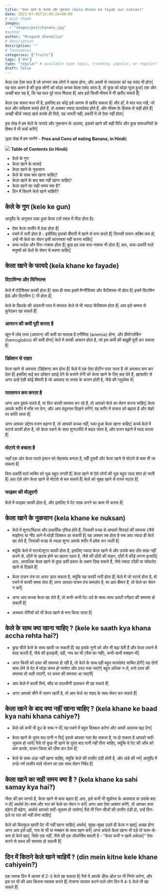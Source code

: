 ```yaml
---
title: "केला खाने के फायदे और नुकसान (kela khane ke fayde aur nuksan)"
date: 2021-07-05T15:40:24+06:00
# post thumb
images:
  - "images/post/banana.jpg"
#author
author: "Mragank Shandilya"
# description
description: ""
# Taxonomies
categories: ["fruits"]
tags: ["फल"]
type: "regular" # available type (epic, trending, popular, or regular)
draft: false
---
```


केला एक ऐसा फल है जो लगभग सब लोगों ने खाया होगा, और आपमें से ज्यादातर को यह पसंद भी होगा| यह बात अलग है की कुछ लोगों को थोड़ा कच्चा केला पसंद आता है, तो कुछ को थोड़ा घुला हुआ| एक और अच्छी बात यह है, कि यह फल पूरे साल मिलता है| आप इसे किसी मौसम में भी खरीद सकते हैं| 

केला एक सस्ता फल भी है, इसलिए हर कोई इसे आराम से खरीद सकता है| और हाँ, ये बात याद रखें, जो फल और सब्ज़ियां सस्ते होते हैं, वो अक्सर ज्यादा फायदेमंद होते हैं, और मौसम के हिसाब से सही होते हैं| अच्छी चीज़ें ज्यादा खर्च करके ही मिलें, यह जरूरी नहीं; प्रकर्ति में तो ऐसा नहीं होता| 

इस लेख में हम केले के फायदे और नुकसान के अलावा, इसको खाने की सही विधि और कुछ सावधानियों के विषय में भी चर्चा करेंगे| 

(इस लेख में हम जानेंगे - <strong>Pros and Cons of eating Banana, in Hindi</strong>)

<div class="toc-mak">
<img src="../../../images/pencil.png">
<b>Table of Contents (in Hindi)</b>
<ul>
<li>केले के गुण</li>
<li>केला खाने के फायदे</li>
<li>केला खाने के नुकसान</li>
<li>केले के साथ क्या खाना चाहिए?</li>
<li>केला खाने के बाद क्या नहीं खाना चाहिए?</li>
<li>केला खाने का सही समय क्या है?</li>
<li>दिन में कितने केले खाने चाहियें?</li>
</ul>
</div>

## केले के गुण (kele ke gun)

आयुर्वेद के अनुसार पका हुआ केला (जो स्वाद में मीठा होता है):

* ऐसा केला तासीर में ठंडा होता है| 
* पचने में भारी होता है - इसीलिए इसको बीमारी में खाने से मना करते हैं| जिनकी पाचन-शक्ति कम हो, उन्हें भी केले का सेवन इसी कारणवश नहीं करना चाहिए| 
* कफ-वर्धक और पित्त-नाशक होता है| कुछ हद तक वात-नाशक भी होता है| अतः, कफ-प्रकर्ति वाले मनुष्यों को केले के सेवन से बचना चाहिए| 


## केला खाने के फायदे (kela khane ke fayade)

### विटामिन्स और मिनिरल्स 

केले में पोटैशियम काफी होता है| साथ ही साथ इसमें मैग्नीशियम और कैल्शियम भी होता है| इसमें विटामिन B6 और विटामिन C भी होता है| 

केले के छिलके की अंदरूनी परत में संभवतः केले से भी ज्यादा कैल्शियम होता है| आप इसे चम्मच से कुरेदकर खा सकते हैं| 

### आयरन की कमी पूरी करता है 

खून में लोह तत्त्व (आयरन) की कमी का मतलब है एनीमिया (anemia) होना, और हीमोग्लोबिन (hemoglobin) की कमी होना| केले में काफी आयरन होता है, जो इस कमी की बखूबी पूर्ती कर सकता है| 

### डिप्रेशन से राहत 

केला खाने से अवसाद (डिप्रेशन) कम होता है| केले में एक ऐसा प्रोटीन पाया जाता है जो अवसाद कम कर देता है| इसलिए कई बार डॉक्टर दवाई देने के बजाये रोगी को केला खाने के लिए कह देते हैं, ख़ासतौर से अगर उन्हें ऐसी कोई बीमारी है जो अवसाद या तनाव के कारण होती है, जैसे की ग्लूकोमा में| 

### पतलापन कम करता है 

अगर आप दुबले-पतले हैं, या फिर काफी व्यायाम कर रहे हैं, तो आपको केले का सेवन करना चाहिए| केला आपके शरीर में माँस भर देगा, और आप तंदुरुस्त दिखने लगेंगे|  यह शरीर में ताकत को बढ़ाता है और चेहरे पर कांति लाता है| 

अगर आपका उद्देश्य वजन बढ़ाना है, तो आपको कच्चा नहीं, पका हुआ केला खाना चाहिए| कच्चे केले में स्टार्च काफी होता है, जो केला पकने के साथ शुगर/मीठे  में बदल जाता है, और वजन बढ़ाने में मदद करता है| 

### मोटापे से बचाता है 

जहाँ एक ओर केला पतले इंसान को सेहतमंद बनाता है, वहीँ दूसरी और केला खाने से मोटापे से बचा भी जा सकता है| 

पित्त-प्रकर्ति वाले व्यक्ति को भूक बहुत लगती है| केला खाने से ऐसे लोगों की भूक बहुत जल्द शांत हो जाती है| अतः ऐसे लोग केला खाने से मोटापे से बच सकते हैं| केले को सुबह खाने से वजन घटता है| 

### फाइबर की मौज़ूदगी 

केले में फाइबर काफी होता है, और इसलिए ये पेट साफ़ करने का काम भी करता है| 



## केला खाने के नुकसान (kela khane ke nuksan)

* केले में शुगर/मिठास और प्राकर्तिक एसिड होते हैं, जिसकी वजह से आपको सिरदर्द की समस्या (जैसे माइग्रेन) या नींद आने में थोड़ी दिक्कत आ सकती है| यह अक्सर तब होता है जब आप ज्यादा ही केले खा लेते हैं, जिसकी वजह से ज्यादा शुगर आपके शरीर में प्रवेश कर जाती है| 

* क्यूंकि केले में स्टार्च/शुगर काफी होता है, इसलिए ज्यादा केला खाने से और उसके बाद दाँत साफ़ नहीं करने से, दाँतों के ख़राब होने का खतरा रहता है, जैसे की दाँतों की सड़न, दाँतों में कीड़े लगना इत्यादि| अतः, अत्यधिक केला खाने से कुछ उसी प्रकार के लक्षण दिख सकते हैं, जैसे ज्यादा टॉफ़ी या चॉकलेट खाने से दिखते हैं| 

* केला पाचन तंत्र पर असर डाल सकता है, क्यूंकि यह काफी भारी होता है| केले में जो स्टार्च होता है, वो पचने में काफी समय लेता है| अगर आपका पाचन तंत्र कमज़ोर है, या आप बीमार हैं, तो केले का सेवन न करें| 

* अगर आप कच्चा केला खा लेते हैं, तो कभी-कभी पेट-दर्द के साथ-साथ उलटी वगैहरा की समस्या हो सकती है| 

* अस्थमा रोगियों को भी केला खाने से मना किया जाता है| 


## केले के साथ क्या खाना चाहिए ? (kele ke saath kya khana accha rehta hai?)

* कुछ चीज़ें केले के साथ खायी जा सकती हैं| यह इसके गुणों को और भी बढ़ा देती हैं और केला पचाने में मदद करती हैं, जैसे की इलाइची, दही, गाय का घी (भैंस का नहीं), कभी-कभी मक्खन भी| 

* अगर किसी को दस्त की समस्या हो रही है, तो केले के साथ दही बहुत फायदेमंद साबित होगी| यह दोनों साथ लेने से पेट में थोड़ा कब्ज हो जायेगा और दस्त रुक जाएंगे| बहुत अधिक न लें, वर्ना दस्त की समस्या तो चली जाएगी, पर कब्ज की समस्या आ जाएगी| 

* आप केले में काली मिर्च, सौंठ या दालचीनी डालकर भी खा सकते हैं| 

* अगर आपको सीने में जलन रहती है, तो आप केले का शहद के साथ सेवन कर सकते हैं| 


## केला खाने के बाद क्या नहीं खाना चाहिए ? (kela khane ke baad kya nahi khana cahiye?)

* केले को कभी भी दूध के साथ न लें| यह पचने में बहुत दिक्कत करेगा और आपमें आलस्य बढ़ा देगा| 

* केला खाने के तुरंत बाद पानी न पिएं| इससे आपका गला बैठ सकता है, या हो सकता है आपको सर्दी-जुकाम हो जाये| वैसे तो कुछ भी खाने के तुरंत बाद पानी नहीं पीना चाहिए, क्यूंकि ये पेट की आँच को कम करके, पाचन क्रिया को धीमा कर देता है| 

* केले के साथ अंडा नहीं खाना चाहिए, क्यूंकि केले की तासीर ठंडी होती है, और अंडे की गर्म| आयुर्वेद में ठन्डे-गर्म तासीर वाले भोजन का एक साथ सेवन निषेद है| 


## केला खाने का सही समय क्या है ? (kela khane ka sahi samay kya hai?)

जैसा की हम जानते हैं, केला खाने से कफ बढ़ता है| अतः, इसे कभी भी सूर्यास्त के आसपास या उसके बाद न लें| अर्थार्थ देर-शाम और रात को केले का सेवन न करें| अगर आप ऐसा अक्सर करेंगे, तो आपका कफ बढ़ेगा ही बढ़ेगा, अर्थार्थ आपको सर्दी-जुकाम हो जायेगा| वैसे भी जिन चीज़ों की तासीर ठंडी हो, उन्हें दिन-ढले या रात को नहीं लेना चाहिए| 

केले को बिलकुल खाली पेट भी नहीं खाना चाहिए| अर्थार्थ, सुबह-सुबह उठते ही केला न खाएं| अच्छा होगा अगर आप इसे दही, गाय के घी या मक्खन के साथ ग्रहण करें| अगर अकेले केला खाना भी पड़े तो काम-से-कम दो केले खाएं, सिर्फ एक नहीं, जैसे की एक लोकोक्ति बताती है - "केला कभी न खाये अकेला|" ऐसा करने से कब्ज की समस्या हो सकती है| 


## दिन में कितने केले खाने चाहियें ? (din mein kitne kele khane cahiyein?)

एक व्यस्क दिन में आराम से 2-3 केले खा सकता है| वैसे ये आपके डील-डोल पर भी निर्भर करेगा, और इस पर भी की आप कितना व्यायाम करते हैं| रोजाना व्यायाम करने वाले लोग दिन में 4-5 केले भी खा सकते हैं| 


